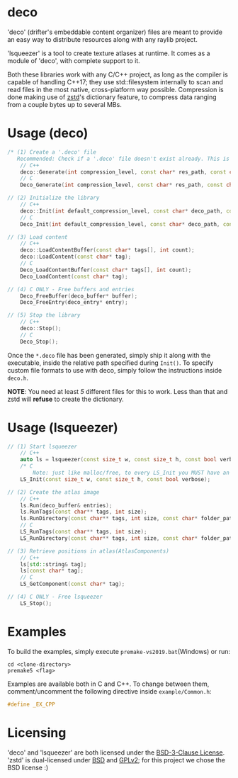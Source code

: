 # deco
'deco' (drifter's embeddable content organizer) files are meant to provide an easy way to distribute resources along with any raylib project. 

'lsqueezer' is a tool to create texture atlases at runtime. It comes as a module of 'deco', with complete support to it.

Both these libraries work with any C/C++ project, as long as the compiler is capable of handling C++17; they use std::filesystem internally to scan and read files in the most native, cross-platform way possible.
Compression is done making use of [zstd](https://github.com/facebook/zstd "Zstandard's GitHub repository")'s dictionary feature, to compress data ranging from a couple bytes up to several MBs.

# Usage (deco)
```cpp
/* (1) Create a '.deco' file
   Recommended: Check if a '.deco' file doesn't exist already. This is an expensive function.*/
	// C++
	deco::Generate(int compression_level, const char* res_path, const char* output_path, const char* output_name);
	// C
	Deco_Generate(int compression_level, const char* res_path, const char* output_path, const char* output_name);

// (2) Initialize the library
	// C++
	deco::Init(int default_compression_level, const char* deco_path, const char* deco_name);
	// C
	Deco_Init(int default_compression_level, const char* deco_path, const char* deco_name);

// (3) Load content
	// C++
	deco::LoadContentBuffer(const char* tags[], int count);
	deco::LoadContent(const char* tag);
	// C
	Deco_LoadContentBuffer(const char* tags[], int count);
	Deco_LoadContent(const char* tag);

// (4) C ONLY - Free buffers and entries
	Deco_FreeBuffer(deco_buffer* buffer);
	Deco_FreeEntry(deco_entry* entry);

// (5) Stop the library
	// C++
	deco::Stop();
	// C
	Deco_Stop();

```

Once the `*.deco` file has been generated, simply ship it along with the executable, inside the relative path specified during `Init()`. To specify custom file formats to use with deco, simply follow the instructions inside `deco.h`.

**NOTE**: You need at least *5* different files for this to work. Less than that and zstd will **refuse** to create the dictionary.

# Usage (lsqueezer)
```cpp
// (1) Start lsqueezer
	// C++
	auto ls = lsqueezer(const size_t w, const size_t h, const bool verbose = false);
	/* C
		Note: just like malloc/free, to every LS_Init you MUST have an equivalent call to LS_Stop, or else you'll leak memory.*/
	LS_Init(const size_t w, const size_t h, const bool verbose);

// (2) Create the atlas image
	// C++
	ls.Run(deco_buffer& entries);
	ls.RunTags(const char** tags, int size);
	ls.RunDirectory(const char** tags, int size, const char* folder_path);
	// C
	LS_RunTags(const char** tags, int size);
	LS_RunDirectory(const char** tags, int size, const char* folder_path);

// (3) Retrieve positions in atlas(AtlasComponents)
	// C++
	ls[std::string& tag];
	ls[const char* tag];
	// C
	LS_GetComponent(const char* tag);

// (4) C ONLY - Free lsqueezer
	LS_Stop();

```

# Examples
To build the examples, simply execute `premake-vs2019.bat`(Windows) or run:
```
cd <clone-directory>
premake5 <flag>
```

Examples are available both in C and C++. To change between them, comment/uncomment the following directive inside `example/Common.h`:
```c
#define _EX_CPP
```

# Licensing
'deco' and 'lsqueezer' are both licensed under the [BSD-3-Clause License](https://github.com/Fallbork/deco/blob/main/LICENSE). 'zstd' is dual-licensed under [BSD](https://github.com/facebook/zstd/blob/dev/LICENSE) and [GPLv2](https://github.com/facebook/zstd/blob/dev/COPYING); for this project we chose the BSD license :)
